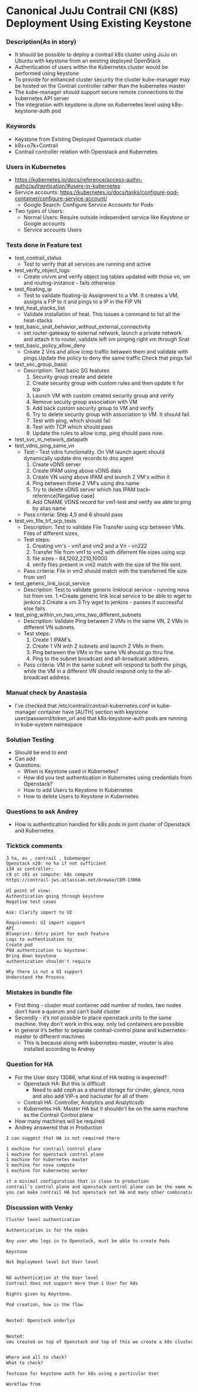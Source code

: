 # Canonical JuJu Contrail CNI (K8S) Deployment Using Existing Keystone

### Description(As in story)
* It should be possible to deploy a contrail k8s cluster using JuJu on Ubuntu with keystone from an existing deployed OpenStack
* Authentication of users within the Kubernetes cluster would be performed using keystone
* To provide for enhanced cluster security the cluster kube-manager may be hosted on the Contrail controller rather than the kubernetes master
* The kube-manager should support secure remote connections to the kubernetes API server
* The integration with keystone is done on Kubernetes level using k8s-keystone-auth pod

### Keywords
* Keystone from Existing Deployed Openstack cluster
* k8s+o7k+Contrail
* Contrail controller relation with Openstack and Kubernetes

### Users in Kubernetes
* https://kubernetes.io/docs/reference/access-authn-authz/authentication/#users-in-kubernetes
* Service accounts: https://kubernetes.io/docs/tasks/configure-pod-container/configure-service-account/
  * Google Search: Configure Service Accounts for Pods
* Two types of Users:
  * Normal Users: Require outside independent service like Keystone or Google accounts
  * Service accounts Users

### Tests done in Feature test
* test_contrail_status
  * Test to verify that all services are running and active
* test_verify_object_logs
  * Create vn/vm and verify object log tables updated with those vn, vm and routing-instance - fails otherwise
* test_floating_ip
  * Test to validate floating-ip Assignment to a VM. It creates a VM, assigns a FIP to it and pings to a IP in the FIP VN
* test_heat_stacks_list
  * Validate installation of heat. This issues a command to list all the heat-stacks
* test_basic_snat_behavior_without_external_connectivity
  * set router-gateway to external network, launch a private network and attach it to router, validate left vm pinging right vm through Snat
* test_basic_policy_allow_deny
  * Create 2 Vns and allow icmp traffic between them and validate with pings.Update the policy to deny the same traffic.Check that pings fail
* test_sec_group_basic
  * Description: Test basic SG features
    1. Security group create and delete
    2. Create security group with custom rules and then update it for tcp
    3. Launch VM with custom created security group and verify
    4. Remove secuity group association with VM
    5. Add back custom security group to VM and verify
    6. Try to delete security group with association to VM. It should fail.
    7. Test with ping, which should fail
    8. Test with TCP which should pass
    9. Update the rules to allow icmp, ping should pass now.
* test_svc_in_network_datapath
* test_vdns_ping_same_vn
  * Test:- Test vdns functionality. On VM launch agent should dynamically update dns records to dns agent
      1.  Create vDNS server 
      2.  Create IPAM using above vDNS data 
      3.  Create VN using above IPAM and launch 2 VM's within it 
      4.  Ping between these 2 VM's using dns name 
      5.  Try to delete vDNS server which has IPAM back-reference[Negative case] 
      6.  Add CNAME VDNS record for vm1-test and verify we able to ping by alias name 
  * Pass criteria: Step 4,5 and 6 should pass
* test_vm_file_trf_scp_tests
  * Description: Test to validate File Transfer using scp between VMs. Files of different sizes.
  * Test steps:
    1. Creating vm's - vm1 and vm2 and a Vn - vn222
    2. Transfer file from vm1 to vm2 with diferrent file sizes using scp
    3. file sizes - 64,1202,2210,10000
    4. verify files present in vm2 match with the size of the file sent.
  * Pass criteria: File in vm2 should match with the transferred file size from vm1
* test_generic_link_local_service
  * Description: Test to validate generic linklocal service - running nova list from vm.
    1.*Create generic link local service to be able to wget to jenkins
    2.Create a vm
    3.Try wget to jenkins - passes if successful else fails
* test_ping_within_vn_two_vms_two_different_subnets
  * Description:  Validate Ping between 2 VMs in the same VN, 2 VMs in different VN
        subnets.
  * Test steps:
      1. Create 1 IPAM's.
      2. Create 1 VN with 2 subnets and launch 2 VMs in them.
      3. Ping between the VMs in the same VN should go thru fine.
      4. Ping to the subnet broadcast and all-broadcast address.
  * Pass criteria: VM in the same subnet will respond to both the pings, while the VM in a different VN should respond only to the all-broadcast address.

### Manual check by Anastasia
* I've checked that /etc/contrail/contrail-kubernetes.conf in kube-manager container have [AUTH] section with keystone user/password/token_url and that k8s-keystone-auth pods are running in kube-system namespace

### Solution Testing
* Should be end to end
* Can add 
* Questions:
  * When is Keystone used in Kubernetes?
  * How did you test authentication in Kubernetes using credentials from Openstack?
  * How to add Users to Keystone in Kubernetes
  * How to delete Users to Keystone in Kubernetes

### Questions to ask Andrey
* How is authentication handled for k8s pods in joint cluster of Openstack and Kubernetes

### Ticktick comments
```txt
3 ha, os , contrail , kubemanger
Openstack n20: no ha if not sufficient
i34 as controller: 
c9 or c61 as compute: k8s compute
https://contrail-jws.atlassian.net/browse/CEM-13066

UI point of view: 
Authentication going through keystone
Negative test cases

Ask: Clarify import to UI

Requirement: UI import support
API 
Blueprint: Entry point for each feature
Logs to authentication to 
Create pod 
POd authentication to keystone: 
Bring down keystone 
authentication shouldn't require

Why there is not a UI support 
Understand the Process
```

### Mistakes in bundle file
* First thing - cluster must container odd number of nodes. two nodes don’t have a quorum and can’t build cluster
* Secondly - it’s not possible to place openstack units to the same machine. they don’t work in this way. only lxd containers are possible
* In general it’s better to separate contrail-control plane and kubernetes-master to different machines
  * This is because along with kubernetes-master, vrouter is also installed according to Andrey

### Question for HA
* For the User story 13066, what kind of HA testing is expected?
  * Openstack HA: But this is difficult
    *  Need to add ceph as a shared storage for cinder, glance, nova and also add VIP-s and hacluster for all of them
  * Contrail HA: Controller, Analytics and Analyticsdb
  * Kubernetes HA: Master HA but it shouldn't be on the same machine as the Contrail Control plane
* How many machines will be required 
* Andrey answered that in Production
```sh
I can suggest that HA is not required there

1 machine for contrail control plane
1 machine for openstack control plane
1 machine for kubernetes master
1 machine for nova compute
1 machine for kubernetes worker

it a minimal configuration that is close to production
contrail’s control plane and openstack control plane can be the same machine if it’s big enough
you can make contrail HA but openstack not HA and many other combinations
```

### Discussion with Venky

```txt
Cluster level authentication

Authentication is for the nodes

Any user who logs in to Openstack, must be able to create Pods

Keystone

Not Deployment level but User level


NO authentication at the User level
Contrail does not support more than 1 User for k8s

Rights given by Keystone.

Pod creation, how is the flow


Nested: Openstack underlya


Nested:
vms created on top of Openstack and top of this we create a k8s cluster


Where and all to check?
What to check?

Testcase for keystone auth for k8s using a particular User

Workflow from 
```